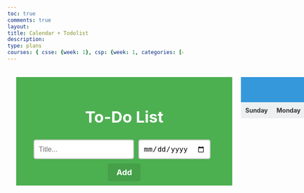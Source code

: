 ```yaml
---
toc: true
comments: true
layout: 
title: Calendar + Todolist
description: 
type: plans
courses: { csse: {week: 1}, csp: {week: 1, categories: [4.A]}, csa: {week: 0} }
---
```


<html lang="en">
<head>
  <meta charset="UTF-8">
  <meta name="viewport" content="width=device-width, initial-scale=1.0">
  <title>Todo List & Calendar</title>
  
  <style>
/* Apply a universal box-sizing rule */
* {
  box-sizing: border-box;
}

/* Reset default margin and padding for lists */
ul {
  margin: 0;
  padding: 0;
}

/* Style for individual to-do list items */
ul li {
  cursor: pointer;
  position: relative;
  padding: 12px 8px 12px 40px;
  background: #eee;
  font-size: 18px;
  transition: 0.2s;
  user-select: none; /* Disable text selection */
  display: flex; /* Use flex layout for list items */
  justify-content: space-between; /* Align items horizontally */
  align-items: center; /* Align items vertically */
  animation: slideIn 0.3s;
}

@keyframes slideIn {
  from {
    opacity: 0;
    transform: translateX(-10px);
  }
  to {
    opacity: 1;
    transform: translateX(0);
  }
}

/* Alternating background color for list items */
ul li:nth-child(odd) {
  background: #f9f9f9;
}

/* Hover effect for list items */
ul li:hover {
  background: #ddd;
}

/* Style for checked (completed) list items */
ul li.checked {
  background: #888;
  color: #fff;
  text-decoration: line-through;
}

/* Diagonal line through checked items */
ul li.checked::before {
  content: '';
  position: absolute;
  border-color: #fff;
  border-style: solid;
  border-width: 0 2px 2px 0;
  top: 10px;
  left: 16px;
  transform: rotate(45deg);
  height: 15px;
  width: 7px;
}

/* Style for the delete button */
.delete {
  padding: 12px;
  cursor: pointer;
  color: red;
}

/* Hover effect for the delete button */
.delete:hover {
  background-color: #f9f9f9;
}

/* Style for the close button */
.close {
  padding: 12px;
  cursor: pointer;
}

/* Hover effect for the close button */
.close:hover {
  background-color: #f44336;
  color: white;
}

/* Improved Styles for To-Do List */

/* Header styles */
.header {
  background-color: #4CAF50; /* Green background color */
  padding: 20px 40px;
  color: white;
  text-align: center;
  font-weight: bold;
  font-size: 24px;
}

/* Style for input fields */
.input-container {
  display: flex;
  margin-bottom: 20px;
}

input[type="text"],
input[type="date"] {
  flex: 1;
  padding: 10px;
  font-size: 16px;
  border: 2px solid #ccc;
  border-radius: 5px;
  margin-right: 10px;
  outline: none;
}

/* Style for the "Add" button */
.addBtn {
  padding: 10px 20px;
  background: #45a049; /* Darker green background color */
  color: white;
  text-align: center;
  font-size: 18px;
  cursor: pointer;
  border: none;
  border-radius: 5px;
}

.addBtn:hover {
  background-color: #357832; /* Darker green for hover effect */
}

/* Style for individual to-do list items */
ul li {
  cursor: pointer;
  padding: 12px;
  background: #f8f8f8; /* Light gray background color */
  font-size: 18px;
  transition: 0.2s;
  user-select: none;
  display: flex;
  justify-content: space-between;
  align-items: center;
  border: 1px solid #e0e0e0; /* Light gray border */
  margin-bottom: 5px;
}

/* Hover effect for list items */
ul li:hover {
  background: #f0f0f0; /* Slightly darker gray for hover effect */
}

/* Style for checked (completed) list items */
ul li.checked {
  background: #d3d3d3; /* Lighter gray background for checked items */
  color: #555;
  text-decoration: line-through;
  border: 1px solid #b8b8b8; /* Light gray border */
}

/* Improved Styles for Calendar */

/* Header styles for the calendar */
#header {
  padding: 15px;
  background-color: #3498db; /* Blue background color */
  color: white;
  font-size: 20px;
  font-family: Arial, sans-serif;
  display: flex;
  justify-content: space-between;
  align-items: center;
}

/* Background color for header buttons */
#header button {
  background-color: #2980b9; /* Darker blue background for buttons */
  color: white;
  font-size: 16px;
  border: none;
  border-radius: 5px;
  padding: 5px 15px;
  cursor: pointer;
  margin-right: 10px;
}

#header button:hover {
  background-color: #1f6481; /* Darker blue for button hover effect */
}

/* Weekdays section styles */
#weekdays {
  width: 100%;
  display: flex;
  color: #333; /* Dark gray text color */
}

/* Style for individual weekday cells */
#weekdays div {
  flex: 1;
  text-align: center;
  padding: 10px;
  background-color: #ecf0f1; /* Light gray background */
  font-weight: bold;
}

/* Style for individual calendar day cells */
/* Style for individual calendar day cells */
.day {
  width: 100px;
  height: 100px;
  cursor: pointer;
  box-sizing: border-box;
  background-color: white;
  margin: 5px;
  box-shadow: 0px 0px 3px #CBD4C2;
  display: flex;
  flex-direction: column;
  justify-content: space-between;
  position: relative;
}

/* Hover effect for calendar day cells */
.day:hover {
  background-color: #e8faed;
}

/* Style for the current day's cell */
.day + #currentDay {
  background-color: #e8f4fa;
}

/* Add grid layout to the calendar */
#calendar {
  width: 100%;
  display: grid;
  grid-template-columns: repeat(7, 1fr);
  gap: 5px;
}


/* Style for event display within calendar cells */
.event {
  padding: 8px;
  background-color: #3498db; /* Darker blue for events */
  color: white;
  border-radius: 5px;
  text-align: center;
  font-weight: bold;
  margin-top: 5px;
  overflow: hidden;
  white-space: nowrap;
  text-overflow: ellipsis;
}

/* Style for padding within the calendar */
.padding {
  cursor: default !important;
  background-color: #FFFCFF !important;
  box-shadow: none !important;
}

/* Styles for modal dialogs */
#newEventModal, #deleteEventModal {
  display: none;
  z-index: 20;
  padding: 25px;
  background-color: #e8f4fa;
  box-shadow: 0px 0px 3px black;
  border-radius: 5px;
  width: 350px;
  top: 100px;
  left: calc(50% - 175px);
  position: absolute;
  font-family: sans-serif;
  animation: fadeIn 0.3s;
}

@keyframes fadeIn {
  from {
    opacity: 0;
    transform: translateY(-10px);
  }
  to {
    opacity: 1;
    transform: translateY(0);
  }
}

/* Style for event title input field */
#eventTitleInput {
  padding: 10px;
  width: 100%;
  box-sizing: border-box;
  margin-bottom: 25px;
  border-radius: 3px;
  outline: none;
  border: none;
  box-shadow: 0px 0px 3px gray;
}

/* Style for error state of the event title input field */
#eventTitleInput.error {
  border: 2px solid red;
}

/* Button styles for cancel and delete actions */
#cancelButton, #deleteButton {
  background-color: #d36c6c;
}

/* Button styles for save and close actions */
#saveButton, #closeButton {
  background-color: #92a1d1;
}

/* Style for event text within the dialog */
#eventText {
  font-size: 14px;
}

/* Background and styles for the modal backdrop */
#modalBackDrop {
  display: none;
  top: 0px;
  left: 0px;
  z-index: 10;
  width: 100vw;
  height: 100vh;
  position: absolute;
  background-color: rgba(0, 0, 0, 0.8);
  }

/* Splitting screen in 2 */
.split-container {
  display: flex;
  width: 100%;
  max-width: 1200px;
  margin: 0 auto;
  padding: 20px;
  align-items: flex-start;
}

.left {
  flex: 1;
  margin-right: 20px;
}

.right {
  flex: 1;
}
</style>

</head>
<body>
<div id="container" class="split-container">
  <!-- Left Container for To-Do List -->
  <div id="todo-list-container" class="left">
    <div id="myDIV" class="header">
      <h2>To-Do List</h2>
      <div class="input-container">
        <input type="text" id="myInput" placeholder="Title..." autocomplete="off">
        <input type="date" id="myDate" class="date-input" placeholder="Date..." autocomplete="off">
      </div>
      <span onclick="newElement()" class="addBtn">Add</span>
    </div>
    <ul id="myUL"></ul>
  </div>

  <!-- Container for Calendar -->
  <div id="calendar-container" class="right">
    <div id="header">
      <div id="monthDisplay"></div>
      <div>
        <button id="backButton">Back</button>
        <button id="nextButton">Next</button>
      </div>
    </div>
    <div id="weekdays">
      <div>Sunday</div>
      <div>Monday</div>
      <div>Tuesday</div>
      <div>Wednesday</div>
      <div>Thursday</div>
      <div>Friday</div>
      <div>Saturday</div>
    </div>
    <div id="calendar"></div>
  </div>
</div>

<div id="newEventModal">
  <h2>New Event</h2>
  <input id="eventTitleInput" placeholder="Event Title" />
  <button id="saveButton">Save</button>
  <button id="cancelButton">Cancel</button>
</div>

<div id="deleteEventModal">
  <h2>Event</h2>
  <p id="eventText"></p>
  <button id="deleteButton">Delete</button>
  <button id="closeButton">Close</button>
</div>

<div id="modalBackDrop"></div>

  <script>
// Select the <ul> element
var list = document.querySelector('ul');

// Add a click event listener to the <ul> element
list.addEventListener('click', function(ev) {
  // Check if the clicked element has the class 'delete'
  if (ev.target.className === 'delete') {
    // Find the parent <div> of the delete button and hide it
    var div = ev.target.parentElement;
    div.style.display = "none";

    // Remove the corresponding task
    removeTask(ev.target.parentElement);

    // Save the updated task list
    saveTasks();
  } else if (ev.target.tagName === 'LI') {
    // Toggle the 'checked' class for the clicked <li> element
    ev.target.classList.toggle('checked');

    // Save the updated task list
    saveTasks();
  }
}, false);

// Function to add an event to the calendar
function addEventToCalendar(title, dateValue) {
  const eventDate = new Date(dateValue);
  eventDate.setUTCHours(0, 0, 0, 0); // Set time to midnight in UTC

  const dateString = `${eventDate.getUTCMonth() + 1}/${eventDate.getUTCDate()}/${eventDate.getUTCFullYear()}`;
  const event = {
    date: dateString,
    title: title,
  };

  // Check if an event for this date already exists, if so, update the title
  const existingEventIndex = events.findIndex(e => e.date === dateString);
  if (existingEventIndex !== -1) {
    events[existingEventIndex] = event;
  } else {
    events.push(event);
  }

  // Store the updated events in localStorage and update the calendar
  localStorage.setItem('events', JSON.stringify(events));
  load();
}

// Function to create a new to-do list item
function newElement() {
  var inputValue = document.getElementById("myInput").value;
  var dateValue = document.getElementById("myDate").value;

  if (inputValue === '' || dateValue === '') {
    alert("Both title and date are required!");
    return;
  }

  var todoList = document.getElementById("myUL");
  var li = document.createElement("li");

  var taskText = inputValue + " (Due: " + dateValue + ")";
  li.innerText = taskText;

  var deleteButton = document.createElement("span");
  deleteButton.className = "delete";
  deleteButton.innerHTML = "\u00D7";
  li.appendChild(deleteButton);

  todoList.appendChild(li);

  // Add the event to the calendar
  addEventToCalendar(inputValue, dateValue);

  // Clear input fields and save the updated task list
  document.getElementById("myInput").value = "";
  document.getElementById("myDate").value = "";
  saveTasks();
}

// Function to remove a task
function removeTask(task) {
  task.remove();

  const taskText = task.innerText;
  const dateRegex = /(\d{1,2}\/\d{1,2}\/\d{4})/;
  const match = taskText.match(dateRegex);

  if (match) {
    const taskDate = match[1];

    // Remove the event associated with the taskDate
    events = events.filter(event => event.date !== taskDate);

    localStorage.setItem('events', JSON.stringify(events));
  }
}

// Function to save tasks to localStorage
function saveTasks() {
  var tasks = document.querySelectorAll("ul li");
  var taskData = [];
  tasks.forEach(function(task) {
    taskData.push({
      text: task.innerText,
      checked: task.classList.contains('checked')
    });
  });
  localStorage.setItem("tasks", JSON.stringify(taskData));
}

// Function to load tasks from localStorage
function loadTasks() {
  var storedTasks = localStorage.getItem("tasks");
  if (storedTasks) {
    var tasks = JSON.parse(storedTasks);
    tasks.forEach(function(taskData) {
      var li = document.createElement("li");
      li.innerText = taskData.text;
      if (taskData.checked) {
        li.classList.add('checked');
      }
      var deleteButton = document.createElement("span");
      deleteButton.className = "delete";
      deleteButton.innerHTML = "\u00D7";
      li.appendChild(deleteButton);
      document.getElementById("myUL").appendChild(li);
    });
  }
}

// Load tasks when the page loads
loadTasks();

// Calendar-related variables and functions
let nav = 0;
let clicked = null;
let events = localStorage.getItem('events') ? JSON.parse(localStorage.getItem('events')) : {};
const calendar = document.getElementById('calendar');
const newEventModal = document.getElementById('newEventModal');
const deleteEventModal = document.getElementById('deleteEventModal');
const backDrop = document.getElementById('modalBackDrop');
const eventTitleInput = document.getElementById('eventTitleInput');
const weekdays = ['Sunday', 'Monday', 'Tuesday', 'Wednesday', 'Thursday', 'Friday', 'Saturday'];

// Function to open the event modal
function openModal(date) {
  clicked = date;

  const eventForDay = events.find(e => e.date === clicked);

  if (eventForDay) {
    document.getElementById('eventText').innerText = eventForDay.title;
    deleteEventModal.style.display = 'block';
  } else {
    newEventModal.style.display = 'block';
  }

  backDrop.style.display = 'block';
}

// Function to load and display the calendar
function load() {
  const dt = new Date();

  // Set the calendar's date based on the navigation
  if (nav !== 0) {
    dt.setMonth(new Date().getMonth() + nav);
  }

  const day = dt.getDate();
  const month = dt.getMonth();
  const year = dt.getFullYear();

  // Calculate the first day of the month and the number of days in the month
  const firstDayOfMonth = new Date(year, month, 1);
  const daysInMonth = new Date(year, month + 1, 0).getDate();

  const dateString = firstDayOfMonth.toLocaleDateString('en-us', {
    weekday: 'long',
    year: 'numeric',
    month: 'numeric',
    day: 'numeric',
  });

  const paddingDays = weekdays.indexOf(dateString.split(', ')[0]);

  // Display the current month and year
  document.getElementById('monthDisplay').innerText =
    `${dt.toLocaleDateString('en-us', { month: 'long' })} ${year}`;

  calendar.innerHTML = '';

  for (let i = 1; i <= paddingDays + daysInMonth; i++) {
    const daySquare = document.createElement('div');
    daySquare.classList.add('day');

    const dayString = `${month + 1}/${i - paddingDays}/${year}`;

    if (i > paddingDays) {
      daySquare.innerText = i - paddingDays;
      const eventForDay = events.find(e => e.date === dayString);

      if (i - paddingDays === day && nav === 0) {
        daySquare.id = 'currentDay';
      }

      if (eventForDay) {
        const eventDiv = document.createElement('div');
        eventDiv.classList.add('event');
        eventDiv.innerText = eventForDay.title;
        daySquare.appendChild(eventDiv);
      }

      // Add a click event listener to open the event modal
      daySquare.addEventListener('click', () => openModal(dayString));
    } else {
      daySquare.classList.add('padding');
    }

    calendar.appendChild(daySquare);
  }
}

// Function to close the event modal
function closeModal() {
  eventTitleInput.classList.remove('error');
  newEventModal.style.display = 'none';
  deleteEventModal.style.display = 'none';
  backDrop.style.display = 'none';
  eventTitleInput.value = '';
  clicked = null;
  load();
}

// Function to save a new event
function saveEvent() {
  if (eventTitleInput.value) {
    eventTitleInput.classList.remove('error');

    events.push({
      date: clicked,
      title: eventTitleInput.value,
    });

    localStorage.setItem('events', JSON.stringify(events));
    closeModal();
  } else {
    eventTitleInput.classList.add('error');
  }
}

// Function to delete an event
function deleteEvent() {
  events = events.filter(e => e.date !== clicked);
  localStorage.setItem('events', JSON.stringify(events));
  closeModal();
}

// Function to initialize buttons and event listeners
function initButtons() {
  document.getElementById('nextButton').addEventListener('click', () => {
    nav++;
    load();
  });

  document.getElementById('backButton').addEventListener('click', () => {
    nav--;
    load();
  });

  document.getElementById('saveButton').addEventListener('click', saveEvent);
  document.getElementById('cancelButton').addEventListener('click', closeModal);
  document.getElementById('deleteButton').addEventListener('click', deleteEvent);
  document.getElementById('closeButton').addEventListener('click', closeModal);
}

// Initialize buttons and load the calendar
initButtons();
load();

</script>
</body>
</html>
